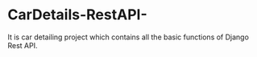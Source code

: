 # CarDetails-RestAPI-
It is car detailing project which contains all the basic functions of Django Rest API.
